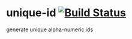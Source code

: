 unique-id [![Build Status](https://travis-ci.org/golyshevd/unique-id.png?branch=master)](https://travis-ci.org/golyshevd/unique-id)
=========

generate unique alpha-numeric ids
